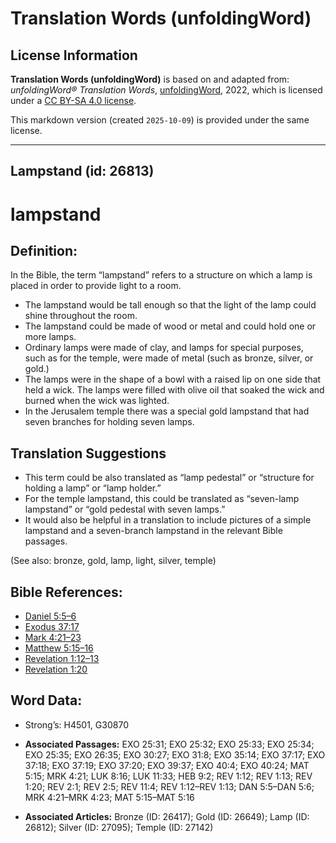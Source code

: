 # Translation Words (unfoldingWord)

## License Information

**Translation Words (unfoldingWord)** is based on and adapted from: _unfoldingWord® Translation Words_, [unfoldingWord](https://unfoldingword.org/utw), 2022, which is licensed under a [CC BY-SA 4.0 license](https://creativecommons.org/licenses/by-sa/4.0/legalcode.en).

This markdown version (created `2025-10-09`) is provided under the same license.



--------------------------------

## Lampstand (id: 26813)

lampstand
=========

Definition:
-----------

In the Bible, the term “lampstand” refers to a structure on which a lamp is placed in order to provide light to a room.

* The lampstand would be tall enough so that the light of the lamp could shine throughout the room.
* The lampstand could be made of wood or metal and could hold one or more lamps.
* Ordinary lamps were made of clay, and lamps for special purposes, such as for the temple, were made of metal (such as bronze, silver, or gold.)
* The lamps were in the shape of a bowl with a raised lip on one side that held a wick. The lamps were filled with olive oil that soaked the wick and burned when the wick was lighted.
* In the Jerusalem temple there was a special gold lampstand that had seven branches for holding seven lamps.

Translation Suggestions
-----------------------

* This term could be also translated as “lamp pedestal” or “structure for holding a lamp” or “lamp holder.”
* For the temple lampstand, this could be translated as “seven\-lamp lampstand” or “gold pedestal with seven lamps.”
* It would also be helpful in a translation to include pictures of a simple lampstand and a seven\-branch lampstand in the relevant Bible passages.

(See also: bronze, gold, lamp, light, silver, temple)

Bible References:
-----------------

* [Daniel 5:5–6](https://ref.ly/Dan5:5-Dan5:6)
* [Exodus 37:17](https://ref.ly/Exod37:17)
* [Mark 4:21–23](https://ref.ly/Mark4:21-Mark4:23)
* [Matthew 5:15–16](https://ref.ly/Matt5:15-Matt5:16)
* [Revelation 1:12–13](https://ref.ly/Rev1:12-Rev1:13)
* [Revelation 1:20](https://ref.ly/Rev1:20)

Word Data:
----------

* Strong’s: H4501, G30870

* **Associated Passages:** EXO 25:31; EXO 25:32; EXO 25:33; EXO 25:34; EXO 25:35; EXO 26:35; EXO 30:27; EXO 31:8; EXO 35:14; EXO 37:17; EXO 37:18; EXO 37:19; EXO 37:20; EXO 39:37; EXO 40:4; EXO 40:24; MAT 5:15; MRK 4:21; LUK 8:16; LUK 11:33; HEB 9:2; REV 1:12; REV 1:13; REV 1:20; REV 2:1; REV 2:5; REV 11:4; REV 1:12–REV 1:13; DAN 5:5–DAN 5:6; MRK 4:21–MRK 4:23; MAT 5:15–MAT 5:16
* **Associated Articles:** Bronze (ID: 26417); Gold (ID: 26649); Lamp (ID: 26812); Silver (ID: 27095); Temple (ID: 27142)

